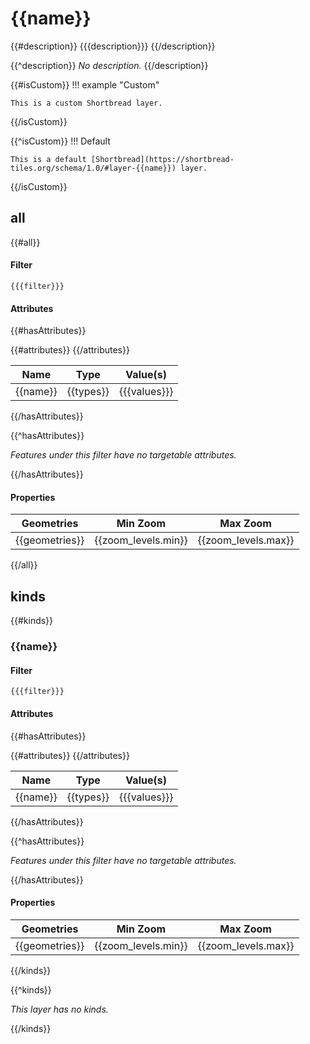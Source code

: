 # {{name}}

{{#description}}
{{{description}}}
{{/description}}

{{^description}}
_No description._
{{/description}}

{{#isCustom}}
!!! example "Custom"

    This is a custom Shortbread layer.

{{/isCustom}}

{{^isCustom}}
!!! Default

    This is a default [Shortbread](https://shortbread-tiles.org/schema/1.0/#layer-{{name}}) layer.

{{/isCustom}}

## all

{{#all}}

#### Filter

`{{{filter}}}`

#### Attributes

{{#hasAttributes}}

<table>
  <thead>
    <tr>
      <th>Name</th>
      <th>Type</th>
      <th>Value(s)</th>
    </tr>
  </thead>
  <tbody>
    {{#attributes}}
    <tr>
      <td>{{name}}</td>
      <td>{{types}}</td>
      <td>{{{values}}}</td>
    </tr>
    {{/attributes}}
  </tbody>
</table>
{{/hasAttributes}}

{{^hasAttributes}}

_Features under this filter have no targetable attributes._

{{/hasAttributes}}

#### Properties

<table>
  <thead>
    <tr>
      <th>Geometries</th>
      <th>Min Zoom</th>
      <th>Max Zoom</th>
    </tr>
  </thead>
    <tbody>
    <tr>
      <td>{{geometries}}</td>
      <td>{{zoom_levels.min}}</td>
      <td>{{zoom_levels.max}}</td>
    </tr>
    </tbody>
</table>

{{/all}}

## kinds

{{#kinds}}

### {{name}}

#### Filter

`{{{filter}}}`

#### Attributes

{{#hasAttributes}}

<table>
  <thead>
    <tr>
      <th>Name</th>
      <th>Type</th>
      <th>Value(s)</th>
    </tr>
  </thead>
  <tbody>
    {{#attributes}}
    <tr>
      <td>{{name}}</td>
      <td>{{types}}</td>
      <td>{{{values}}}</td>
    </tr>
    {{/attributes}}
  </tbody>
</table>
{{/hasAttributes}}

{{^hasAttributes}}

_Features under this filter have no targetable attributes._

{{/hasAttributes}}

#### Properties

<table>
  <thead>
    <tr>
      <th>Geometries</th>
      <th>Min Zoom</th>
      <th>Max Zoom</th>
    </tr>
  </thead>
    <tbody>
    <tr>
      <td>{{geometries}}</td>
      <td>{{zoom_levels.min}}</td>
      <td>{{zoom_levels.max}}</td>
    </tr>
    </tbody>
</table>

{{/kinds}}

{{^kinds}}

_This layer has no kinds._

{{/kinds}}
